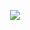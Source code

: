 <p align="center"Add commentMore actions

[![](https://files.catbox.moe/oryuo0.png)](https://rentry.co/ivancure_)

<p aligen="center"
